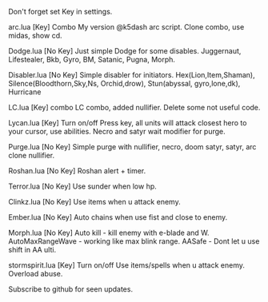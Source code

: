 

Don't forget set Key in settings.

arc.lua
[Key] Combo
My version @k5dash arc script.
Clone combo, use midas, show cd.

Dodge.lua
[No Key]
Just simple Dodge for some disables. 
Juggernaut, Lifestealer, Bkb, Gyro, BM, Satanic, Pugna, Morph.

Disabler.lua
[No Key]
Simple disabler for initiators.
Hex(Lion,Item,Shaman), Silence(Bloodthorn,Sky,Ns, Orchid,drow), Stun(abyssal, gyro,lone,dk), Hurricane

LC.lua
[Key] combo
LC combo, added nullifier. Delete some not useful code.

Lycan.lua
[Key] Turn on/off
Press key, all units will attack closest hero to your cursor, use abilities.
Necro and satyr wait modifier for purge.

Purge.lua
[No Key]
Simple purge with nullifier, necro, doom satyr, satyr, arc clone nullifier.

Roshan.lua
[No Key]
Roshan alert + timer.

Terror.lua
[No Key]
Use sunder when low hp.

Clinkz.lua
[No Key]
Use items when u attack enemy.

Ember.lua
[No Key]
Auto chains when use fist and close to enemy.

Morph.lua
[No Key]
Auto kill - kill enemy with e-blade and W.
AutoMaxRangeWave - working like max blink range.
AASafe - Dont let u use shift in AA ulti.

stormspirit.lua
[Key] Turn on/off
Use items/spells when u attack enemy. Overload abuse.

Subscribe to github for seen updates.
